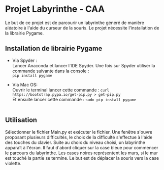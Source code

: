 # Projet Labyrinthe - CAA

Le but de ce projet est de parcourir un labyrinthe généré de manière aléatoire à l'aide du curseur de la souris. Le projet nécessite l'installation de la librairie Pygame.

## Installation de librairie Pygame

- Via Spyder :<br>
  Lancer Anaconda et lancer l'IDE Spyder. Une fois sur Spyder utiliser la commande suivante dans la console :<br/>
      ``pip install pygame``
 
 - Via Mac OS:<br>
  Ouvrir le terminal lancer cette commande : `curl https://bootstrap.pypa.io/get-pip.py > get-pip.py` <br>
  Et ensuite lancer cette commande : `sudo pip install pygame`
      <br>
      <br>
      
      
## Utilisation

Sélectionner le fichier Main.py et exécuter le fichier. Une fenêtre s'ouvre proposant plusieurs difficultés, le choix de la difficulté s'effectue à l'aide des touches du clavier. Suite au choix du niveau choisi, un labyrinthe apparaît à l'écran. Il faut d'abord cliquer sur la case bleue pour commencer le parcours du labyrinthe. Les cases noires représentent les murs, si le mur est touché la partie se termine. Le but est de déplacer la souris vers la case violette.
